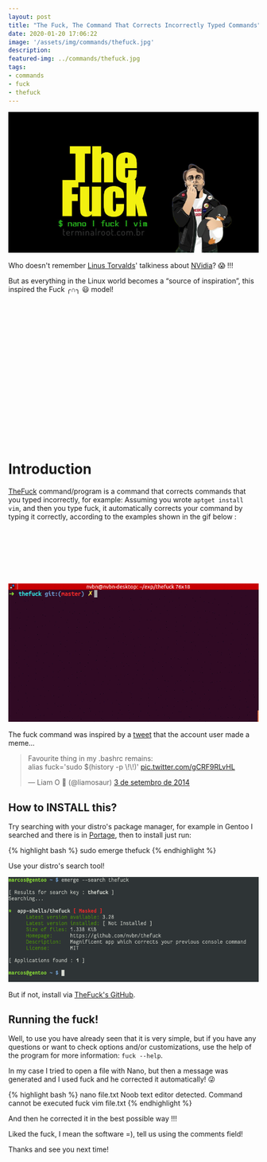 ```yaml
---
layout: post
title: "The Fuck, The Command That Corrects Incorrectly Typed Commands"
date: 2020-01-20 17:06:22
image: '/assets/img/commands/thefuck.jpg'
description:
featured-img: ../commands/thefuck.jpg
tags:
- commands
- fuck
- thefuck
---
```


![The Fuck, The Command That Corrects Incorrectly Typed Commands](/assets/img/commands/thefuck.jpg)

Who doesn't remember [Linus Torvalds](https://www.youtube.com/watch?v=yR-oM4xN1D0)' talkiness about [NVidia](https://youtu.be/iYWzMvlj2RQ?t=29)? 😱 !!!

But as everything in the Linux world becomes a “source of inspiration”, this inspired the Fuck ╭∩╮ 😃 model!

<!-- QUADRADO -->
<script async src="//pagead2.googlesyndication.com/pagead/js/adsbygoogle.js"></script>
<ins class="adsbygoogle"
style="display:inline-block;width:336px;height:280px"
data-ad-client="ca-pub-2838251107855362"
data-ad-slot="5351066970"></ins>
<script>
(adsbygoogle = window.adsbygoogle || []).push({});
</script>

# Introduction

[TheFuck](https://github.com/nvbn/thefuck) command/program is a command that corrects commands that you typed incorrectly, for example: Assuming you wrote `aptget install vim`, and then you type fuck, it automatically corrects your command by typing it correctly, according to the examples shown in the gif below :

<!-- LISTA MIN -->
<script async src="//pagead2.googlesyndication.com/pagead/js/adsbygoogle.js"></script>
<ins class="adsbygoogle"
style="display:inline-block;width:730px;height:95px"
data-ad-client="ca-pub-2838251107855362"
data-ad-slot="5351066970"></ins>
<script>
(adsbygoogle = window.adsbygoogle || []).push({});
</script>

![The Fuck, The Command That Corrects Incorrectly Typed Commands](/assets/img/commands/example.gif)

The fuck command was inspired by a [tweet](https://twitter.com/liamosaur/status/506975850596536320) that the account user made a meme…

<blockquote class="twitter-tweet" data-lang="pt"><p lang="en" dir="ltr">Favourite thing in my .bashrc remains: <br>alias fuck=&#39;sudo $(history -p \!\!)&#39; <a href="http://t.co/gCRF9RLvHL">pic.twitter.com/gCRF9RLvHL</a></p>&mdash; Liam O 🦆 (@liamosaur) <a href="https://twitter.com/liamosaur/status/506975850596536320?ref_src=twsrc%5Etfw">3 de setembro de 2014</a></blockquote>
<script async src="https://platform.twitter.com/widgets.js" charset="utf-8"></script>

## How to INSTALL this?

Try searching with your distro's package manager, for example in Gentoo I searched and there is in [Portage](https://wiki.gentoo.org/wiki/Portage), then to install just run:

{% highlight bash %}
sudo emerge thefuck
{% endhighlight %}

Use your distro's search tool!

![Seach distro](/assets/img/commands/emerge-search-thefuck.png)

But if not, install via [TheFuck's GitHub](https://github.com/nvbn/thefuck).

<!-- RETANGULO LARGO 2 -->
<script async src="//pagead2.googlesyndication.com/pagead/js/adsbygoogle.js"></script>
<ins class="adsbygoogle"
style="display:block; text-align:center;"
data-ad-layout="in-article"
data-ad-format="fluid"
data-ad-client="ca-pub-2838251107855362"
data-ad-slot="8549252987"></ins>
<script>
(adsbygoogle = window.adsbygoogle || []).push({});
</script>

## Running the fuck!

Well, to use you have already seen that it is very simple, but if you have any questions or want to check options and/or customizations, use the help of the program for more information: `fuck --help`.

In my case I tried to open a file with Nano, but then a message was generated and I used fuck and he corrected it automatically! 😜

{% highlight bash %}
nano file.txt
Noob text editor detected. Command cannot be executed
fuck
vim file.txt
{% endhighlight %}

<!-- RETANGULO LARGO -->
<script async src="https://pagead2.googlesyndication.com/pagead/js/adsbygoogle.js"></script>
<!-- Informat -->
<ins class="adsbygoogle"
style="display:block"
data-ad-client="ca-pub-2838251107855362"
data-ad-slot="2327980059"
data-ad-format="auto"
data-full-width-responsive="true"></ins>
<script>
(adsbygoogle = window.adsbygoogle || []).push({});
</script>

And then he corrected it in the best possible way !!!

Liked the fuck, I mean the software =), tell us using the comments field!

Thanks and see you next time!

